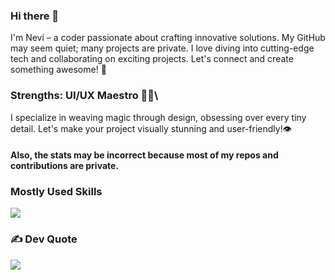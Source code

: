 ### Hi there 👋
I'm Nevi – a coder passionate about crafting innovative solutions. My GitHub may seem quiet; many projects are private. I love diving into cutting-edge tech and collaborating on exciting projects. Let's connect and create something awesome! 🚀

### Strengths: UI/UX Maestro 🎨✨\
I specialize in weaving magic through design, obsessing over every tiny detail. Let's make your project visually stunning and user-friendly!👁️

#### Also, the stats may be incorrect because most of my repos and contributions are private.

### Mostly Used Skills
![](https://github-readme-stats.vercel.app/api/top-langs/?username=Nevi38&theme=dark&hide_border=false&include_all_commits=true&count_private=true&layout=compact)

### ✍️ Dev Quote
![](https://quotes-github-readme.vercel.app/api?type=horizontal&theme=light)

<!-- Proudly created with GPRM ( https://gprm.itsvg.in ) -->
<!--
**Nevi38/Nevi38** is a ✨ _special_ ✨ repository because its `README.md` (this file) appears on your GitHub profile.

Here are some ideas to get you started:

- 🔭 I’m currently working on ...
- 🌱 I’m currently learning ...
- 👯 I’m looking to collaborate on ...
- 🤔 I’m looking for help with ...
- 💬 Ask me about ...
- 📫 How to reach me: ...
- 😄 Pronouns: ...
- ⚡ Fun fact: ...
-->
